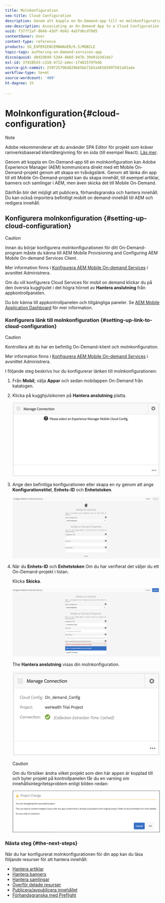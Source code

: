 ```yaml
---
title: Molnkonfiguration
seo-title: Cloud Configuration
description: Genom att koppla en On-Demand-app till en molnkonfiguration kan Adobe Experience Manager (AEM) kommunicera direkt med ett Mobile On-Demand-projekt genom att skapa en tvåvägslänk. Följ den här sidan om du vill veta mer.
seo-description: Associating an On-Demand App to a Cloud Configuration allows Adobe Experience Manager (AEM) to communicate directly with a Mobile On-Demand hosted project by establishing a two way link. Follow this page to learn more.
uuid: f377f2af-864b-43df-9d42-4a5fd6cd70d5
contentOwner: User
content-type: reference
products: SG_EXPERIENCEMANAGER/6.5/MOBILE
topic-tags: authoring-on-demand-services-app
discoiquuid: d0d29b99-53d4-4b0d-947b-39d91b381de7
exl-id: 37428543-c310-4712-a4ec-1f482579fb4b
source-git-commit: 259f257964829b65bb71b5a46583997581a91a4e
workflow-type: tm+mt
source-wordcount: '409'
ht-degree: 1%

---
```


# Molnkonfiguration{#cloud-configuration}

>[!NOTE]
>
>Adobe rekommenderar att du använder SPA Editor för projekt som kräver ramverksbaserad klientåtergivning för en sida (till exempel React). [Läs mer](/help/sites-developing/spa-overview.md).

Genom att koppla en On-Demand-app till en molnkonfiguration kan Adobe Experience Manager (AEM) kommunicera direkt med ett Mobile On-Demand-projekt genom att skapa en tvåvägslänk. Genom att länka din app till ett Mobile On-Demand-projekt kan du skapa innehåll, till exempel artiklar, banners och samlingar i AEM, men även skicka det till Mobile On-Demand.

Därifrån blir det möjligt att publicera, förhandsgranska och hantera innehåll. Du kan också importera befintligt mobilt on demand-innehåll till AEM och redigera innehåll.

## Konfigurera molnkonfiguration {#setting-up-cloud-configuration}

>[!CAUTION]
>
>Innan du börjar konfigurera molnkonfigurationen för ditt On-Demand-program måste du känna till AEM Mobile Provisioning and Configuring AEM Mobile On-demand Services Client.
>
>Mer information finns i [Konfigurera AEM Mobile On-demand Services](/help/mobile/aem-mobile-setup.md) i avsnittet Administrera.

Om du vill konfigurera Cloud Services för mobil on demand klickar du på den översta kugghjulet i det högra hörnet av **Hantera anslutning** från appkontrollpanelen.

Du bör känna till appkontrollpanelen och tillgängliga paneler. Se [AEM Mobile Application Dashboard](/help/mobile/mobile-apps-ondemand-application-dashboard.md) för mer information.

### Konfigurera länk till molnkonfiguration {#setting-up-link-to-cloud-configuration}

>[!CAUTION]
>
>Kontrollera att du har en befintlig On-Demand-klient och molnkonfiguration.
>
>Mer information finns i [Konfigurera AEM Mobile On-demand Services](/help/mobile/aem-mobile-setup.md) i avsnittet Administrera.

I följande steg beskrivs hur du konfigurerar länken till molnkonfigurationen:

1. Från **Mobil**, välja **Appar** och sedan mobilappen On-Demand från katalogen.
1. Klicka på kugghjulsikonen på **Hantera anslutning** platta.

   ![chlimage_1-65](assets/chlimage_1-65.png)

1. Ange den befintliga konfigurationen eller skapa en ny genom att ange **Konfigurationstitel**, **Enhets-ID** och **Enhetstoken**.

   ![chlimage_1-66](assets/chlimage_1-66.png)

1. När du **Enhets-ID** och **Enhetstoken** Om du har verifierat det väljer du ett On-Demand-projekt i listan.

   Klicka **Skicka**.

   ![chlimage_1-67](assets/chlimage_1-67.png)

   The **Hantera anslutning** visas din molnkonfiguration.

   ![chlimage_1-68](assets/chlimage_1-68.png)

   >[!CAUTION]
   >
   >Om du försöker ändra vilket projekt som den här appen är kopplad till och byter projekt på kontrollpanelen får du en varning om innehållsintegritetsproblem enligt bilden nedan:

   ![chlimage_1-69](assets/chlimage_1-69.png)

### Nästa steg {#the-next-steps}

När du har konfigurerat molnkonfigurationen för din app kan du läsa följande resurser för att hantera innehåll:

* [Hantera artiklar](/help/mobile/mobile-on-demand-managing-articles.md)
* [Hantera banners](/help/mobile/mobile-on-demand-managing-banners.md)
* [Hantera samlingar](/help/mobile/mobile-on-demand-managing-collections.md)
* [Överför delade resurser](/help/mobile/mobile-on-demand-shared-resources.md)
* [Publicera/avpublicera innehållet](/help/mobile/mobile-on-demand-publishing-unpublishing.md)
* [Förhandsgranska med Preflight](/help/mobile/aem-mobile-manage-ondemand-services.md)
